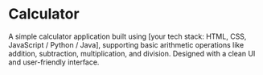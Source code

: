 # Calculator
A simple calculator application built using [your tech stack: HTML, CSS, JavaScript / Python / Java], supporting basic arithmetic operations like addition, subtraction, multiplication, and division. Designed with a clean UI and user-friendly interface.
